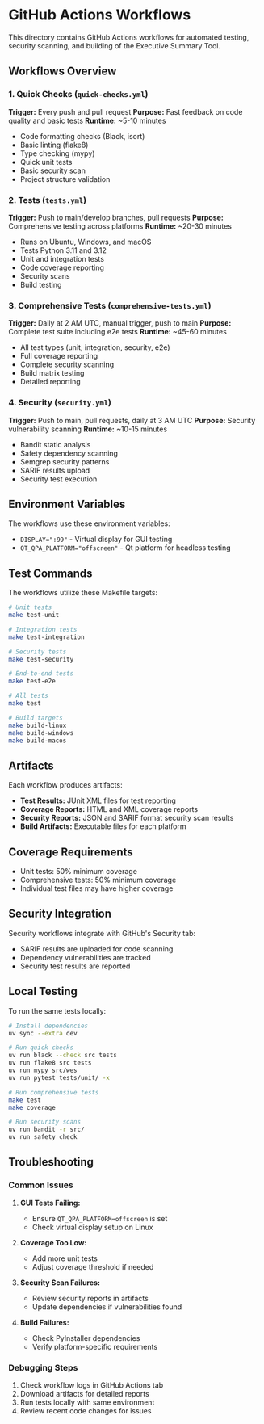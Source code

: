 # GitHub Actions Workflows

This directory contains GitHub Actions workflows for automated testing, security scanning, and building of the Executive Summary Tool.

## Workflows Overview

### 1. Quick Checks (`quick-checks.yml`)
**Trigger:** Every push and pull request
**Purpose:** Fast feedback on code quality and basic tests
**Runtime:** ~5-10 minutes

- Code formatting checks (Black, isort)
- Basic linting (flake8)
- Type checking (mypy)
- Quick unit tests
- Basic security scan
- Project structure validation

### 2. Tests (`tests.yml`)
**Trigger:** Push to main/develop branches, pull requests
**Purpose:** Comprehensive testing across platforms
**Runtime:** ~20-30 minutes

- Runs on Ubuntu, Windows, and macOS
- Tests Python 3.11 and 3.12
- Unit and integration tests
- Code coverage reporting
- Security scans
- Build testing

### 3. Comprehensive Tests (`comprehensive-tests.yml`)
**Trigger:** Daily at 2 AM UTC, manual trigger, push to main
**Purpose:** Complete test suite including e2e tests
**Runtime:** ~45-60 minutes

- All test types (unit, integration, security, e2e)
- Full coverage reporting
- Complete security scanning
- Build matrix testing
- Detailed reporting

### 4. Security (`security.yml`)
**Trigger:** Push to main, pull requests, daily at 3 AM UTC
**Purpose:** Security vulnerability scanning
**Runtime:** ~10-15 minutes

- Bandit static analysis
- Safety dependency scanning
- Semgrep security patterns
- SARIF results upload
- Security test execution

## Environment Variables

The workflows use these environment variables:

- `DISPLAY=":99"` - Virtual display for GUI testing
- `QT_QPA_PLATFORM="offscreen"` - Qt platform for headless testing

## Test Commands

The workflows utilize these Makefile targets:

```bash
# Unit tests
make test-unit

# Integration tests  
make test-integration

# Security tests
make test-security

# End-to-end tests
make test-e2e

# All tests
make test

# Build targets
make build-linux
make build-windows
make build-macos
```

## Artifacts

Each workflow produces artifacts:

- **Test Results:** JUnit XML files for test reporting
- **Coverage Reports:** HTML and XML coverage reports
- **Security Reports:** JSON and SARIF format security scan results
- **Build Artifacts:** Executable files for each platform

## Coverage Requirements

- Unit tests: 50% minimum coverage
- Comprehensive tests: 50% minimum coverage
- Individual test files may have higher coverage

## Security Integration

Security workflows integrate with GitHub's Security tab:

- SARIF results are uploaded for code scanning
- Dependency vulnerabilities are tracked
- Security test results are reported

## Local Testing

To run the same tests locally:

```bash
# Install dependencies
uv sync --extra dev

# Run quick checks
uv run black --check src tests
uv run flake8 src tests
uv run mypy src/wes
uv run pytest tests/unit/ -x

# Run comprehensive tests
make test
make coverage

# Run security scans
uv run bandit -r src/
uv run safety check
```

## Troubleshooting

### Common Issues

1. **GUI Tests Failing:**
   - Ensure `QT_QPA_PLATFORM=offscreen` is set
   - Check virtual display setup on Linux

2. **Coverage Too Low:**
   - Add more unit tests
   - Adjust coverage threshold if needed

3. **Security Scan Failures:**
   - Review security reports in artifacts
   - Update dependencies if vulnerabilities found

4. **Build Failures:**
   - Check PyInstaller dependencies
   - Verify platform-specific requirements

### Debugging Steps

1. Check workflow logs in GitHub Actions tab
2. Download artifacts for detailed reports
3. Run tests locally with same environment
4. Review recent code changes for issues